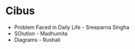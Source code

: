 # Cibus


<ul>
  <li> Problem Faced in Daily Life - Sreeparna Singha</li>
  <li> SOlution - Madhumita </li>
  <li> Diagrams - Rushali </li>
</ul>
